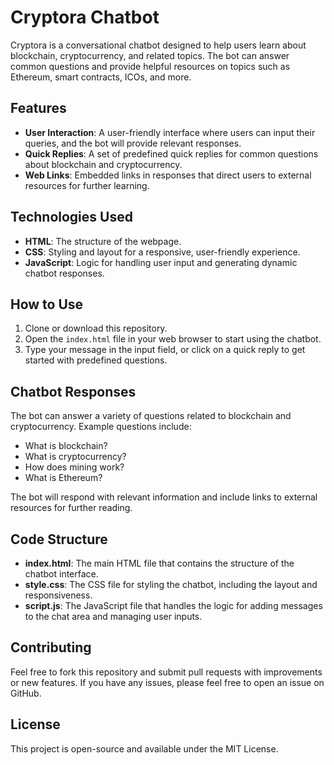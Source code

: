 # Cryptora Chatbot

Cryptora is a conversational chatbot designed to help users learn about blockchain, cryptocurrency, and related topics. The bot can answer common questions and provide helpful resources on topics such as Ethereum, smart contracts, ICOs, and more.

## Features

- **User Interaction**: A user-friendly interface where users can input their queries, and the bot will provide relevant responses.
- **Quick Replies**: A set of predefined quick replies for common questions about blockchain and cryptocurrency.
- **Web Links**: Embedded links in responses that direct users to external resources for further learning.

## Technologies Used

- **HTML**: The structure of the webpage.
- **CSS**: Styling and layout for a responsive, user-friendly experience.
- **JavaScript**: Logic for handling user input and generating dynamic chatbot responses.

## How to Use

1. Clone or download this repository.
2. Open the `index.html` file in your web browser to start using the chatbot.
3. Type your message in the input field, or click on a quick reply to get started with predefined questions.

## Chatbot Responses

The bot can answer a variety of questions related to blockchain and cryptocurrency. Example questions include:

- What is blockchain?
- What is cryptocurrency?
- How does mining work?
- What is Ethereum?

The bot will respond with relevant information and include links to external resources for further reading.

## Code Structure

- **index.html**: The main HTML file that contains the structure of the chatbot interface.
- **style.css**: The CSS file for styling the chatbot, including the layout and responsiveness.
- **script.js**: The JavaScript file that handles the logic for adding messages to the chat area and managing user inputs.

## Contributing

Feel free to fork this repository and submit pull requests with improvements or new features. If you have any issues, please feel free to open an issue on GitHub.

## License

This project is open-source and available under the MIT License.
